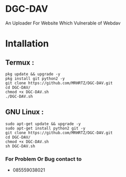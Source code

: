 # DGC-DAV
An Uploader For Website Which Vulnerable of Webdav

# Intallation

## Termux :
```
pkg update && upgrade -y 
pkg install git python2 -y
git clone https://github.com/MRHRTZ/DGC-DAV.git
cd DGC-DAV/
chmod +x DGC-DAV.sh
./DGC-DAV.sh
```

## GNU Linux :
```
sudo apt-get update && upgrade -y
sudo apt-get install python2 git -y
git clone https://github.com/MRHRTZ/DGC-DAV.git
cd DGC-DAV/
chmod +x DGC-DAV.sh
sh DGC-DAV.sh
```

### For Problem Or Bug contact to
- 085559038021
